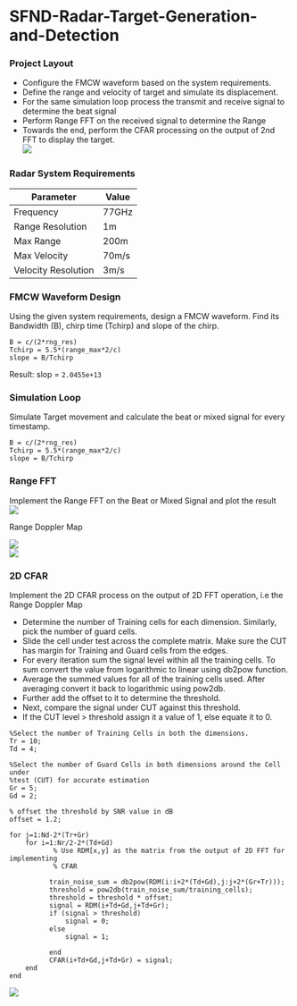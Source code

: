 # SFND-Radar-Target-Generation-and-Detection
[//]: # (Image References)

[image1]: ./images/fig2.png
[image2]: ./images/fig3.png
[image3]: ./images/Range_from_first_FFT.png
[image4]: ./images/project_layout.png 
[image5]: ./images/image8.png 

### Project Layout  
  
- Configure the FMCW waveform based on the system requirements.  
- Define the range and velocity of target and simulate its displacement.  
- For the same simulation loop process the transmit and receive signal to determine the beat signal  
- Perform Range FFT on the received signal to determine the Range  
- Towards the end, perform the CFAR processing on the output of 2nd FFT to display the target.   
![][image4]  

### Radar System Requirements   

|Parameter|Value|
|---------|-----|
|Frequency|77GHz   |
|Range Resolution   |1m   |
|Max Range   |200m   |
|Max Velocity   |70m/s   |
|Velocity Resolution   |3m/s   |  

### FMCW Waveform Design  
Using the given system requirements, design a FMCW waveform. Find its Bandwidth (B), chirp time (Tchirp) and slope of the chirp.  
```
B = c/(2*rng_res)
Tchirp = 5.5*(range_max*2/c)
slope = B/Tchirp
```
Result: slop = `2.0455e+13` 
### Simulation Loop  
Simulate Target movement and calculate the beat or mixed signal for every timestamp.  
```
B = c/(2*rng_res)
Tchirp = 5.5*(range_max*2/c)
slope = B/Tchirp
```

### Range FFT  
Implement the Range FFT on the Beat or Mixed Signal and plot the result   
![][image3]  

Range Doppler Map   

![][image1]  
![][image5] 

### 2D CFAR   
Implement the 2D CFAR process on the output of 2D FFT operation, i.e the Range Doppler Map  

- Determine the number of Training cells for each dimension. Similarly, pick the number of guard cells.
- Slide the cell under test across the complete matrix. Make sure the CUT has margin for Training and Guard cells from the edges.
- For every iteration sum the signal level within all the training cells. To sum convert the value from logarithmic to linear using db2pow function.
- Average the summed values for all of the training cells used. After averaging convert it back to logarithmic using pow2db.
- Further add the offset to it to determine the threshold.
- Next, compare the signal under CUT against this threshold.
- If the CUT level > threshold assign it a value of 1, else equate it to 0.

```
%Select the number of Training Cells in both the dimensions.
Tr = 10;
Td = 4;

%Select the number of Guard Cells in both dimensions around the Cell under 
%test (CUT) for accurate estimation
Gr = 5;
Gd = 2;

% offset the threshold by SNR value in dB
offset = 1.2;
```


```
for j=1:Nd-2*(Tr+Gr)
    for i=1:Nr/2-2*(Td+Gd)
           % Use RDM[x,y] as the matrix from the output of 2D FFT for implementing
           % CFAR
         
          train_noise_sum = db2pow(RDM(i:i+2*(Td+Gd),j:j+2*(Gr+Tr)));        
          threshold = pow2db(train_noise_sum/training_cells);
          threshold = threshold * offset;
          signal = RDM(i+Td+Gd,j+Td+Gr);
          if (signal > threshold)
              signal = 0;
          else
              signal = 1;
             
          end
          CFAR(i+Td+Gd,j+Td+Gr) = signal;
    end
end
```
![][image2] 